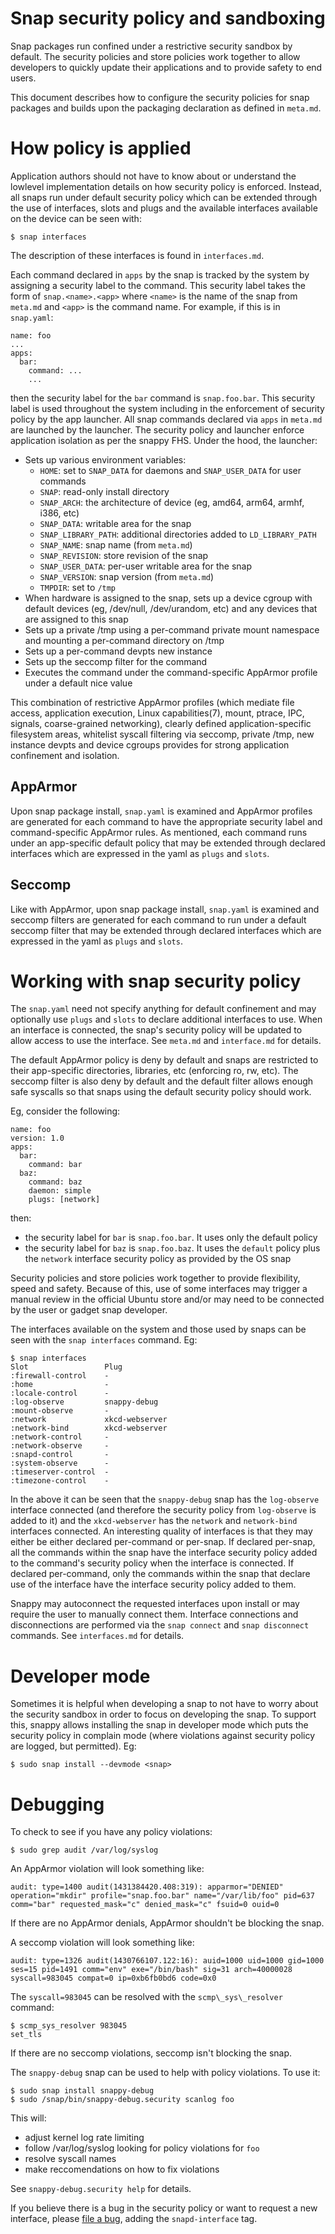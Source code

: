 # Snap security policy and sandboxing

Snap packages run confined under a restrictive security sandbox by default.
The security policies and store policies work together to allow developers to
quickly update their applications and to provide safety to end users.

This document describes how to configure the security policies for snap
packages and builds upon the packaging declaration as defined in `meta.md`.

# How policy is applied
Application authors should not have to know about or understand the lowlevel
implementation details on how security policy is enforced. Instead, all snaps
run under default security policy which can be extended through the use of
interfaces, slots and plugs and the available interfaces available on the
device can be seen with:

    $ snap interfaces

The description of these interfaces is found in `interfaces.md`.

Each command declared in `apps` by the snap is tracked by the system by
assigning a security label to the command. This security label takes the form
of `snap.<name>.<app>` where `<name>` is the name of the snap from `meta.md`
and `<app>` is the command name. For example, if this is in `snap.yaml`:

    name: foo
    ...
    apps:
      bar:
        command: ...
        ...

then the security label for the `bar` command is `snap.foo.bar`. This security
label is used throughout the system including in the enforcement of security
policy by the app launcher. All snap commands declared via `apps` in `meta.md`
are launched by the launcher. The security policy and launcher enforce
application isolation as per the snappy FHS. Under the hood, the launcher:

* Sets up various environment variables:
    * `HOME`: set to `SNAP_DATA` for daemons and `SNAP_USER_DATA` for user
      commands
    * `SNAP`: read-only install directory
    * `SNAP_ARCH`: the architecture of device (eg, amd64, arm64, armhf, i386, etc)
    * `SNAP_DATA`: writable area for the snap
    * `SNAP_LIBRARY_PATH`: additional directories added to `LD_LIBRARY_PATH`
    * `SNAP_NAME`: snap name (from `meta.md`)
    * `SNAP_REVISION`: store revision of the snap
    * `SNAP_USER_DATA`: per-user writable area for the snap
    * `SNAP_VERSION`: snap version (from `meta.md`)
    * `TMPDIR`: set to `/tmp`
* When hardware is assigned to the snap, sets up a device cgroup with default
  devices (eg, /dev/null, /dev/urandom, etc) and any devices that are assigned
  to this snap
* Sets up a private /tmp using a per-command private mount namespace and
  mounting a per-command directory on /tmp
* Sets up a per-command devpts new instance
* Sets up the seccomp filter for the command
* Executes the command under the command-specific AppArmor profile under a
  default nice value


This combination of restrictive AppArmor profiles (which mediate file access,
application execution, Linux capabilities(7), mount, ptrace, IPC, signals,
coarse-grained networking), clearly defined application-specific filesystem
areas, whitelist syscall filtering via seccomp, private /tmp, new instance
devpts and device cgroups provides for strong application confinement and
isolation.

## AppArmor
Upon snap package install, `snap.yaml` is examined and AppArmor profiles are
generated for each command to have the appropriate security label and
command-specific AppArmor rules. As mentioned, each command runs under an
app-specific default policy that may be extended through declared interfaces
which are expressed in the yaml as `plugs` and `slots`.

## Seccomp
Like with AppArmor, upon snap package install, `snap.yaml` is examined and
seccomp filters are generated for each command to run under a default seccomp
filter that may be extended through declared interfaces which are expressed in
the yaml as `plugs` and `slots`.

# Working with snap security policy

The `snap.yaml` need not specify anything for default confinement and may
optionally use `plugs` and `slots` to declare additional interfaces to use.
When an interface is connected, the snap's security policy will be updated to
allow access to use the interface. See `meta.md` and `interface.md` for
details.

The default AppArmor policy is deny by default and snaps are restricted to
their app-specific directories, libraries, etc (enforcing ro, rw, etc). The
seccomp filter is also deny by default and the default filter allows enough
safe syscalls so that snaps using the default security policy should work.

Eg, consider the following:

    name: foo
    version: 1.0
    apps:
      bar:
        command: bar
      baz:
        command: baz
        daemon: simple
        plugs: [network]

then:

* the security label for `bar` is `snap.foo.bar`. It uses only the default
  policy
* the security label for `baz` is `snap.foo.baz`. It uses the `default` policy plus the `network` interface security policy as provided by the OS snap

Security policies and store policies work together to provide flexibility,
speed and safety. Because of this, use of some interfaces may trigger a manual
review in the official Ubuntu store and/or may need to be connected by the user
or gadget snap developer.

The interfaces available on the system and those used by snaps can be seen with
the `snap interfaces` command. Eg:

    $ snap interfaces
    Slot                 Plug
    :firewall-control    -
    :home                -
    :locale-control      -
    :log-observe         snappy-debug
    :mount-observe       -
    :network             xkcd-webserver
    :network-bind        xkcd-webserver
    :network-control     -
    :network-observe     -
    :snapd-control       -
    :system-observe      -
    :timeserver-control  -
    :timezone-control    -

In the above it can be seen that the `snappy-debug` snap has the `log-observe`
interface connected (and therefore the security policy from `log-observe` is
added to it) and the `xkcd-webserver` has the `network` and `network-bind`
interfaces connected. An interesting quality of interfaces is that they may
either be either declared per-command or per-snap. If declared per-snap, all
the commands within the snap have the interface security policy added to the
command's security policy when the interface is connected. If declared
per-command, only the commands within the snap that declare use of the
interface have the interface security policy added to them.

Snappy may autoconnect the requested interfaces upon install or may require the
user to manually connect them. Interface connections and disconnections are
performed via the `snap connect` and `snap disconnect` commands. See
`interfaces.md` for details.

# Developer mode
Sometimes it is helpful when developing a snap to not have to worry about the
security sandbox in order to focus on developing the snap. To support this,
snappy allows installing the snap in developer mode which puts the security
policy in complain mode (where violations against security policy are logged,
but permitted). Eg:

    $ sudo snap install --devmode <snap>

# Debugging
To check to see if you have any policy violations:

    $ sudo grep audit /var/log/syslog

An AppArmor violation will look something like:

    audit: type=1400 audit(1431384420.408:319): apparmor="DENIED" operation="mkdir" profile="snap.foo.bar" name="/var/lib/foo" pid=637 comm="bar" requested_mask="c" denied_mask="c" fsuid=0 ouid=0

If there are no AppArmor denials, AppArmor shouldn't be blocking the snap.

A seccomp violation will look something like:

    audit: type=1326 audit(1430766107.122:16): auid=1000 uid=1000 gid=1000 ses=15 pid=1491 comm="env" exe="/bin/bash" sig=31 arch=40000028 syscall=983045 compat=0 ip=0xb6fb0bd6 code=0x0

The `syscall=983045` can be resolved with the `scmp\_sys\_resolver` command:

    $ scmp_sys_resolver 983045
    set_tls

If there are no seccomp violations, seccomp isn't blocking the snap.

The `snappy-debug` snap can be used to help with policy violations. To use it:

    $ sudo snap install snappy-debug
    $ sudo /snap/bin/snappy-debug.security scanlog foo

This will:

* adjust kernel log rate limiting
* follow /var/log/syslog looking for policy violations for `foo`
* resolve syscall names
* make reccomendations on how to fix violations

See `snappy-debug.security help` for details.

If you believe there is a bug in the security policy or want to request a new
interface, please [file a bug](https://bugs.launchpad.net/snappy/+filebug),
adding the `snapd-interface` tag.
